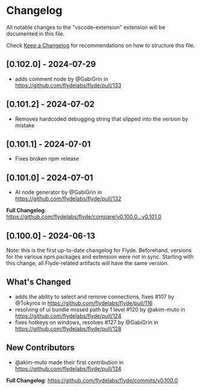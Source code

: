 # Changelog

All notable changes to the "vscode-extension" extension will be documented in this file.

Check [Keep a Changelog](http://keepachangelog.com/) for recommendations on how to structure this file.

## [0.102.0] - 2024-07-29

- adds comment node by @GabiGrin in https://github.com/flydelabs/flyde/pull/133

## [0.101.2] - 2024-07-02

- Removes hardcoded debugging string that slipped into the version by mistake

## [0.101.1] - 2024-07-01

- Fixes broken npm release

## [0.101.0] - 2024-07-01

- AI node generator by @GabiGrin in https://github.com/flydelabs/flyde/pull/132

**Full Changelog**: https://github.com/flydelabs/flyde/compare/v0.100.0...v0.101.0

## [0.100.0] - 2024-06-13

Note: this is the first up-to-date changelog for Flyde. Beforehand, versions for the various npm packages and extension were not in sync. Starting with this change, all Flyde-related artifacts will have the same version.

## What's Changed

- adds the ability to select and remove connections, fixes #107 by @Tokyros in https://github.com/flydelabs/flyde/pull/116
- resolving of ui bundle missed path by 1 level #120 by @akim-muto in https://github.com/flydelabs/flyde/pull/124
- fixes hotkeys on windows, resolves #127 by @GabiGrin in https://github.com/flydelabs/flyde/pull/128

## New Contributors

- @akim-muto made their first contribution in https://github.com/flydelabs/flyde/pull/124

**Full Changelog**: https://github.com/flydelabs/flyde/commits/v0.100.0
